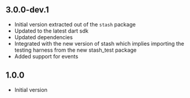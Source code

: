 ## 3.0.0-dev.1

- Initial version extracted out of the `stash` package
- Updated to the latest dart sdk
- Updated dependencies
- Integrated with the new version of stash which implies importing the testing harness from the new stash_test package
- Added support for events

## 1.0.0

- Initial version